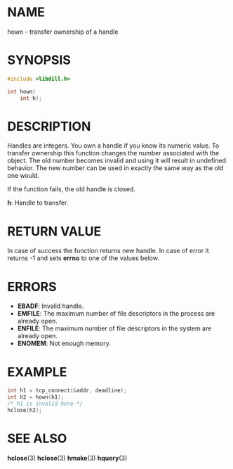 # NAME

 hown - transfer ownership of a handle

# SYNOPSIS

```c
#include <libdill.h>

int hown(
    int h);
```

# DESCRIPTION

 Handles are integers. You own a handle if you know its numeric value. To transfer ownership this function changes the number associated with the object. The old number becomes invalid and using it will result in undefined behavior. The new number can be used in exactly the same way as the old one would.

 If the function fails, the old handle is closed.

 **h**: Handle to transfer.

# RETURN VALUE

 In case of success the function returns new handle. In case of error it returns -1 and sets **errno** to one of the values below.

# ERRORS

* **EBADF**: Invalid handle.
* **EMFILE**: The maximum number of file descriptors in the process are already open.
* **ENFILE**: The maximum number of file descriptors in the system are already open.
* **ENOMEM**: Not enough memory.

# EXAMPLE

```c
int h1 = tcp_connect(&addr, deadline);
int h2 = hown(h1);
/* h1 is invalid here */
hclose(h2);
```

# SEE ALSO

 **hclose**(3) **hclose**(3) **hmake**(3) **hquery**(3) 

